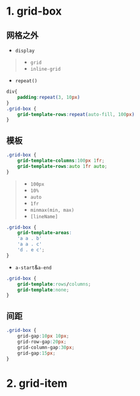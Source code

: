 # 1. grid-box
## 网格之外
- `display`
>- `grid`
>- `inline-grid`
- `repeat()`
~~~css
div{
    padding:repeat(3, 10px)
}
.grid-box {
    grid-template-rows:repeat(auto-fill, 100px)
}
~~~
## 模板
~~~css
.grid-box {
    grid-template-columns:100px 1fr;
    grid-template-rows:auto 1fr auto;
}
~~~
>- `100px`
>- `10%`
>- `auto`
>- `1fr`
>- `minmax(min, max)`
>- `[lineName]`
~~~css
.grid-box {
    grid-template-areas:
    'a a . b'
    'a a . c'
    'd . e c';
}
~~~
- `a-start`&`a-end`
~~~css
.grid-box {
    grid-template:rows/columns;
    grid-template:none;
}
~~~
## 间距
~~~css
.grid-box {
    grid-gap:10px 10px;
    grid-row-gap:20px;
    grid-column-gap:30px;
    grid-gap:15px;
}
~~~
# 2. grid-item